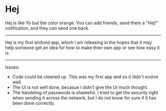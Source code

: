# Hej

Hej is like Yo but the color orange. You can add friends, send them a "Hej!" notification, and they can send one back. 

---

Hej is my first android app, which I am releasing
in the hopes that it may help someone get an idea
for how to make thier own app or see how easy it is. 

---

Issues: 
  - Code could be cleaned up. This was my first app and so it didn't evolve well.
  - The UI is not well done, becasue I didn't give the UI much thought. 
  - The handeling of passwords is shameful. I tried to get the security right when sending it 
    across the network, but I do not know for sure if it has been done correctly. 

